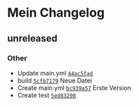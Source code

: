 # Mein Changelog

## unreleased

### Other

- Update main.yml [`44ac5fad`](https://github.com/puppyspike/spikes-plugin/commit/44ac5fad729dbf3b105b6c077d1f0072bc88ed43)
- build [`5cfb7179`](https://github.com/puppyspike/spikes-plugin/commit/5cfb7179b8a4765ce4fb2d6b4e5b45a7f852ab79)
Neue Datei
- Create main.yml [`bc939a57`](https://github.com/puppyspike/spikes-plugin/commit/bc939a5776f5aa6242b7256f48d58dd883791ff6)
Erste Version
- Create test [`5ed83298`](https://github.com/puppyspike/spikes-plugin/commit/5ed8329891ac682e756f4273e21b901f3bc9dcab)